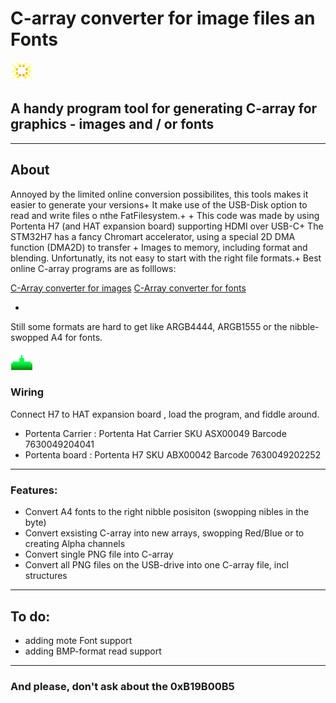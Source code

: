 # C-array converter for image files an Fonts
![logo](/images/Iexplode.png?raw=true)
## A handy program tool for generating C-array for graphics - images and / or fonts
____

## About

Annoyed by the limited online conversion possibilites, this tools makes it easier to generate your versions+
It make use of the USB-Disk option to read and write files o nthe FatFilesystem.+
+
This code was made by using Portenta H7 (and HAT expansion board) supporting HDMI over USB-C+
The STM32H7 has a fancy Chromart accelerator, using a special 2D DMA function (DMA2D) to transfer +
Images to memory, including format and blending. Unfortunatly, its not easy to start with the right file formats.+
Best online C-array programs are as folllows:

[C-Array converter for images](https://notisrac.github.io/FileToCArray/)
[C-Array converter for fonts](https://lvgl.io/tools/font_conv_v5_3)

+
Still some formats are hard to get like ARGB4444, ARGB1555 or the nibble-swopped A4 for fonts.

![logo](/images/Laser.png?raw=true)

### Wiring

Connect H7 to HAT expansion board , load the program, and fiddle around.
*  Portenta Carrier :     Portenta Hat Carrier  SKU ASX00049 Barcode 7630049204041
*  Portenta board :       Portenta H7           SKU ABX00042 Barcode 7630049202252 

___

### Features:
+ Convert A4 fonts to the right nibble posisiton (swopping nibles in the byte)
+ Convert exsisting C-array into new arrays, swopping Red/Blue or to creating Alpha channels
+ Convert single PNG file into C-array
+ Convert all PNG files on the USB-drive into one C-array file, incl structures


___

## To do:
+ adding mote Font support
+ adding BMP-format read support

___

### And please, don't ask about the 0xB19B00B5

